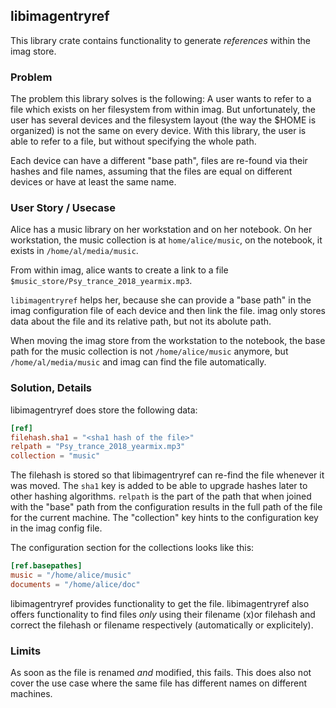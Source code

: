 ## libimagentryref

This library crate contains functionality to generate _references_ within the
imag store.

### Problem

The problem this library solves is the following: A user wants to refer to a
file which exists on her filesystem from within imag.
But unfortunately, the user has several devices and the filesystem layout (the
way the $HOME is organized) is not the same on every device.
With this library, the user is able to refer to a file, but without specifying
the whole path.

Each device can have a different "base path", files are re-found via their
hashes and file names, assuming that the files are equal on different devices or
have at least the same name.


### User Story / Usecase

Alice has a music library on her workstation and on her notebook. On her
workstation, the music collection is at `home/alice/music`, on the notebook, it
exists in `/home/al/media/music`.

From within imag, alice wants to create a link to a file
`$music_store/Psy_trance_2018_yearmix.mp3`.

`libimagentryref` helps her, because she can provide a "base path" in the
imag configuration file of each device and then link the file. imag only stores
data about the file and its relative path, but not its abolute path.

When moving the imag store from the workstation to the notebook, the base path
for the music collection is not `/home/alice/music` anymore, but
`/home/al/media/music` and imag can find the file automatically.


### Solution, Details

libimagentryref does store the following data:

```toml
[ref]
filehash.sha1 = "<sha1 hash of the file>"
relpath = "Psy_trance_2018_yearmix.mp3"
collection = "music"
```

The filehash is stored so that libimagentryref can re-find the file whenever it
was moved. The `sha1` key is added to be able to upgrade hashes later to other
hashing algorithms.
`relpath` is the part of the path that when joined with the "base" path from
the configuration results in the full path of the file for the current machine.
The "collection" key hints to the configuration key in the imag config file.

The configuration section for the collections looks like this:

```toml
[ref.basepathes]
music = "/home/alice/music"
documents = "/home/alice/doc"
```

libimagentryref provides functionality to get the file.
libimagentryref also offers functionality to find files _only_ using their
filename (x)or filehash and correct the filehash or filename respectively
(automatically or explicitely).


### Limits

As soon as the file is renamed _and_ modified, this fails.
This does also not cover the use case where the same file has different names on
different machines.



